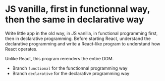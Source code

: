 # JS vanilla, first in functionnal way, then the same in declarative way

Write little app in the old way, in JS vanilla, in functional programming first, then in declarative programming.
Before starting React, understand the declarative programming and write a React-like program to understand how React operates.

Unlike React, this program rerenders the entire DOM.

- Branch `functional` for the functionnal programming way
- Branch `declarative` for the declarative programming way
